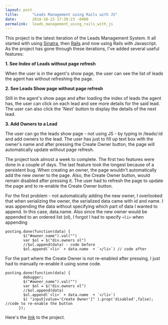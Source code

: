 ```yaml
---
layout: post
title:      "Leads Management using Rails with JS"
date:       2018-10-23 17:39:23 -0400
permalink:  leads_management_using_rails_with_js
---
```



This project is the latest iteration of the Leads Management System. It all started with using [Sinatra](https://ktamoguis.github.io/sinatra_project_leads_management_system), then [Rails](https://ktamoguis.github.io/leads_management_using_ruby_on_rails) and now using Rails with Javascript. As the project has gone through these iterations, I've added several useful features:



**1. See Index of Leads without page refresh**

When the user is in the agent's show page, the user can see the list of leads the agent has without refreshing the page.



**2. See Leads Show page without page refresh**

Still in the agent's show page and after loading the index of leads the agent has, the user can click on each lead and see more details for the said lead. The user can also click the 'Next' button to display the details of the next lead.



**3. Add Owners to a Lead**

The user can go the leads show page - not using JS - by typing in /leads/:id and add owners to the lead. The user has just to fill up text box with the owner's name and after pressing the Create Owner button, the page will automatically update without page refresh.


The project took almost a week to complete. The first two features were done in a couple of days. The last feature took the longest because of a persistent bug. When creating an owner, the page wouldn't automatically add the new owner to the page. Also, the Create Owner button, would remain disabled after pressing it. The user had to refresh the page to update the page and to re-enable the Create Owner button.

For the first problem - not automatically adding the new owner, I overlooked that when serializing the owner, the serialized data came with id and name. I was appending the data without specifying which part of data I wanted to append. In this case, data.name. Also since the new owner would be appended to an ordered list (ol), I forgot I had to specify `<li>` when appending

```
posting.done(function(data) {
        $("#owner_name").val("")
        var $ol = $("div.owners ol")
        //$ol.append(data) - code before
        $ol.append(`<li>` + data.name  + `</li>`) // code after
```


For the part where the Create Owner is not re-enabled after pressing, I just had to manually re-enable it using some code.

```
posting.done(function(data) {
        debugger;
        $("#owner_name").val("")
        var $ol = $("div.owners ol")
        //$ol.append(data)
        $ol.append(`<li>` + data.name  + `</li>`)
        $( "input[value='Create Owner']" ).prop('disabled',false); //code to re-enable the button
      });
```
			

Here's the [link](https://github.com/ktamoguis/leadsmgt_js) to the project.
			


